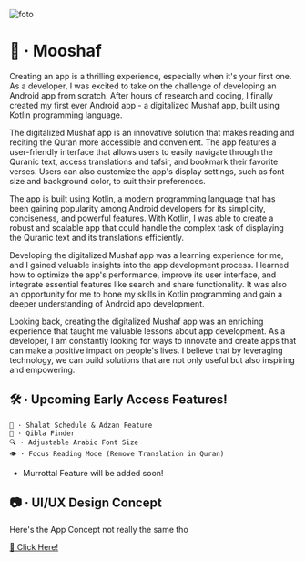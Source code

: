 ![foto](https://i.imgur.com/HLhSQ9m.png)
# 📖 · Mooshaf
Creating an app is a thrilling experience, especially when it's your first one. As a developer, I was excited to take on the challenge of developing an Android app from scratch. After hours of research and coding, I finally created my first ever Android app - a digitalized Mushaf app, built using Kotlin programming language.

The digitalized Mushaf app is an innovative solution that makes reading and reciting the Quran more accessible and convenient. The app features a user-friendly interface that allows users to easily navigate through the Quranic text, access translations and tafsir, and bookmark their favorite verses. Users can also customize the app's display settings, such as font size and background color, to suit their preferences.

The app is built using Kotlin, a modern programming language that has been gaining popularity among Android developers for its simplicity, conciseness, and powerful features. With Kotlin, I was able to create a robust and scalable app that could handle the complex task of displaying the Quranic text and its translations efficiently.

Developing the digitalized Mushaf app was a learning experience for me, and I gained valuable insights into the app development process. I learned how to optimize the app's performance, improve its user interface, and integrate essential features like search and share functionality. It was also an opportunity for me to hone my skills in Kotlin programming and gain a deeper understanding of Android app development.

Looking back, creating the digitalized Mushaf app was an enriching experience that taught me valuable lessons about app development. As a developer, I am constantly looking for ways to innovate and create apps that can make a positive impact on people's lives. I believe that by leveraging technology, we can build solutions that are not only useful but also inspiring and empowering.

## 🛠 · Upcoming Early Access Features!
```
🕌 · Shalat Schedule & Adzan Feature
🕋 · Qibla Finder
🔍 · Adjustable Arabic Font Size
👁 · Focus Reading Mode (Remove Translation in Quran)
``` 
- Murrottal Feature will be added soon!

## 📷 · UI/UX Design Concept
Here's the App Concept not really the same tho

<a href="https://www.figma.com/file/eRfDScW9KQzFgp95WCdd10/iMushaf-UI%2FUX?node-id=0%3A1">🔗 Click Here!</a>
